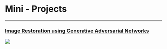# Mini - Projects
---
### [Image Restoration using Generative Adversarial Networks](https://anushl9o5.github.io/image_res_gan)

![](image_resotration/L1+SSIM+Cosine-2.png)
